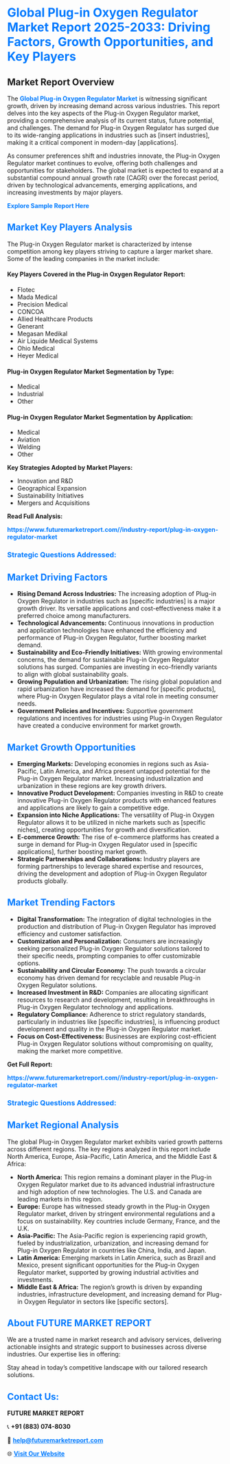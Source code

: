 <h1 style="color: #007BFF;">Global Plug-in Oxygen Regulator Market Report 2025-2033: Driving Factors, Growth Opportunities, and Key Players</h1>

<section id="overview">
<h2>Market Report Overview</h2>
<p>The <a href="https://www.futuremarketreport.com//industry-report/plug-in-oxygen-regulator-market" style="color: #007BFF; text-decoration: none;"><strong>Global Plug-in Oxygen Regulator Market</strong></a> is witnessing significant growth, driven by increasing demand across various industries. This report delves into the key aspects of the Plug-in Oxygen Regulator market, providing a comprehensive analysis of its current status, future potential, and challenges. The demand for Plug-in Oxygen Regulator has surged due to its wide-ranging applications in industries such as [insert industries], making it a critical component in modern-day [applications].</p>
<p>As consumer preferences shift and industries innovate, the Plug-in Oxygen Regulator market continues to evolve, offering both challenges and opportunities for stakeholders. The global market is expected to expand at a substantial compound annual growth rate (CAGR) over the forecast period, driven by technological advancements, emerging applications, and increasing investments by major players.</p>
</section>

<section id="overview">
<p><a href="https://www.futuremarketreport.com//request-sample/reportId=86371" style="color: #007BFF; text-decoration: none;"><strong>Explore Sample Report Here</strong></a></p>
</section>

<section id="key-players">
<h2 style="color: #007BFF;">Market Key Players Analysis</h2>
<p>The Plug-in Oxygen Regulator market is characterized by intense competition among key players striving to capture a larger market share. Some of the leading companies in the market include:</p>
<h4>Key Players Covered in the Plug-in Oxygen Regulator Report:</h4>
<ul><li>Flotec</li><li>Mada Medical</li><li>Precision Medical</li><li>CONCOA</li><li>Allied Healthcare Products</li><li>Generant</li><li>Megasan Medikal</li><li>Air Liquide Medical Systems</li><li>Ohio Medical</li><li>Heyer Medical</li></ul>
<h4>Plug-in Oxygen Regulator Market Segmentation by Type:</h4>
<ul><li>Medical</li><li>Industrial</li><li>Other</li></ul>

<h4>Plug-in Oxygen Regulator Market Segmentation by Application:</h4>
<ul><li>Medical</li><li>Aviation</li><li>Welding</li><li>Other</li></ul>
<p><strong>Key Strategies Adopted by Market Players:</strong></p>
<ul>
<li>Innovation and R&D</li>
<li>Geographical Expansion</li>
<li>Sustainability Initiatives</li>
<li>Mergers and Acquisitions</li>
</ul>
</section>

<section>
<p><strong>Read Full Analysis: </strong></p><a href="https://www.futuremarketreport.com//industry-report/plug-in-oxygen-regulator-market" style="color: #007BFF; text-decoration: none;"><strong>https://www.futuremarketreport.com//industry-report/plug-in-oxygen-regulator-market</strong></a>
<h3 style="color: #007BFF;">Strategic Questions Addressed:</h3>
</section>

<section id="driving-factors">
<h2 style="color: #007BFF;">Market Driving Factors</h2>
<ul>
<li><strong>Rising Demand Across Industries:</strong> The increasing adoption of Plug-in Oxygen Regulator in industries such as [specific industries] is a major growth driver. Its versatile applications and cost-effectiveness make it a preferred choice among manufacturers.</li>
<li><strong>Technological Advancements:</strong> Continuous innovations in production and application technologies have enhanced the efficiency and performance of Plug-in Oxygen Regulator, further boosting market demand.</li>
<li><strong>Sustainability and Eco-Friendly Initiatives:</strong> With growing environmental concerns, the demand for sustainable Plug-in Oxygen Regulator solutions has surged. Companies are investing in eco-friendly variants to align with global sustainability goals.</li>
<li><strong>Growing Population and Urbanization:</strong> The rising global population and rapid urbanization have increased the demand for [specific products], where Plug-in Oxygen Regulator plays a vital role in meeting consumer needs.</li>
<li><strong>Government Policies and Incentives:</strong> Supportive government regulations and incentives for industries using Plug-in Oxygen Regulator have created a conducive environment for market growth.</li>
</ul>
</section>

<section id="growth-opportunities">
<h2 style="color: #007BFF;">Market Growth Opportunities</h2>
<ul>
<li><strong>Emerging Markets:</strong> Developing economies in regions such as Asia-Pacific, Latin America, and Africa present untapped potential for the Plug-in Oxygen Regulator market. Increasing industrialization and urbanization in these regions are key growth drivers.</li>
<li><strong>Innovative Product Development:</strong> Companies investing in R&D to create innovative Plug-in Oxygen Regulator products with enhanced features and applications are likely to gain a competitive edge.</li>
<li><strong>Expansion into Niche Applications:</strong> The versatility of Plug-in Oxygen Regulator allows it to be utilized in niche markets such as [specific niches], creating opportunities for growth and diversification.</li>
<li><strong>E-commerce Growth:</strong> The rise of e-commerce platforms has created a surge in demand for Plug-in Oxygen Regulator used in [specific applications], further boosting market growth.</li>
<li><strong>Strategic Partnerships and Collaborations:</strong> Industry players are forming partnerships to leverage shared expertise and resources, driving the development and adoption of Plug-in Oxygen Regulator products globally.</li>
</ul>
</section>

<section id="trending-factors">
<h2 style="color: #007BFF;">Market Trending Factors</h2>
<ul>
<li><strong>Digital Transformation:</strong> The integration of digital technologies in the production and distribution of Plug-in Oxygen Regulator has improved efficiency and customer satisfaction.</li>
<li><strong>Customization and Personalization:</strong> Consumers are increasingly seeking personalized Plug-in Oxygen Regulator solutions tailored to their specific needs, prompting companies to offer customizable options.</li>
<li><strong>Sustainability and Circular Economy:</strong> The push towards a circular economy has driven demand for recyclable and reusable Plug-in Oxygen Regulator solutions.</li>
<li><strong>Increased Investment in R&D:</strong> Companies are allocating significant resources to research and development, resulting in breakthroughs in Plug-in Oxygen Regulator technology and applications.</li>
<li><strong>Regulatory Compliance:</strong> Adherence to strict regulatory standards, particularly in industries like [specific industries], is influencing product development and quality in the Plug-in Oxygen Regulator market.</li>
<li><strong>Focus on Cost-Effectiveness:</strong> Businesses are exploring cost-efficient Plug-in Oxygen Regulator solutions without compromising on quality, making the market more competitive.</li>
</ul>
</section>

<section>
<p><strong>Get Full Report: </strong></p><a href="https://www.futuremarketreport.com//industry-report/plug-in-oxygen-regulator-market" style="color: #007BFF; text-decoration: none;"><strong>https://www.futuremarketreport.com//industry-report/plug-in-oxygen-regulator-market</strong></a>
<h3 style="color: #007BFF;">Strategic Questions Addressed:</h3>
</section>


<section id="regional-analysis">
<h2 style="color: #007BFF;">Market Regional Analysis</h2>
<p>The global Plug-in Oxygen Regulator market exhibits varied growth patterns across different regions. The key regions analyzed in this report include North America, Europe, Asia-Pacific, Latin America, and the Middle East & Africa:</p>
<ul>
<li><strong>North America:</strong> This region remains a dominant player in the Plug-in Oxygen Regulator market due to its advanced industrial infrastructure and high adoption of new technologies. The U.S. and Canada are leading markets in this region.</li>
<li><strong>Europe:</strong> Europe has witnessed steady growth in the Plug-in Oxygen Regulator market, driven by stringent environmental regulations and a focus on sustainability. Key countries include Germany, France, and the U.K.</li>
<li><strong>Asia-Pacific:</strong> The Asia-Pacific region is experiencing rapid growth, fueled by industrialization, urbanization, and increasing demand for Plug-in Oxygen Regulator in countries like China, India, and Japan.</li>
<li><strong>Latin America:</strong> Emerging markets in Latin America, such as Brazil and Mexico, present significant opportunities for the Plug-in Oxygen Regulator market, supported by growing industrial activities and investments.</li>
<li><strong>Middle East & Africa:</strong> The region’s growth is driven by expanding industries, infrastructure development, and increasing demand for Plug-in Oxygen Regulator in sectors like [specific sectors].</li>
</ul>
</section>

<footer>
<h2 style="color: #007BFF;">About FUTURE MARKET REPORT</h2>
<p>We are a trusted name in market research and advisory services, delivering actionable insights and strategic support to businesses across diverse industries. Our expertise lies in offering:</p>

<p>Stay ahead in today’s competitive landscape with our tailored research solutions.</p>

<h2 style="color: #007BFF;">Contact Us:</h2>
<p><strong>FUTURE MARKET REPORT</strong></p>
<p>📞 <strong>+91 (883) 074-8030</strong></p>
<p>📧 <strong><a href="mailto:help@futuremarketreport.com" style="color: #007BFF;">help@futuremarketreport.com</a></strong></p>
<p>🌐 <strong><a href="https://www.futuremarketreport.com/" style="color: #007BFF;">Visit Our Website</a></strong></p>
</footer>